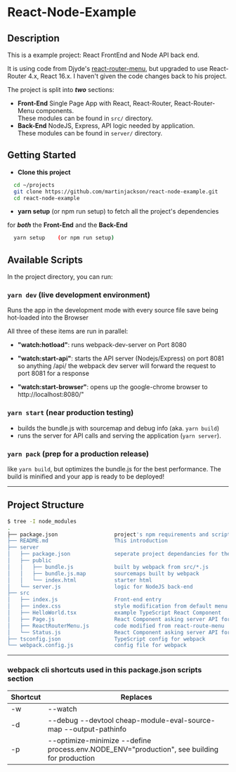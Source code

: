 
# React-Node-Example

## Description

This is a example project: React FrontEnd and Node API back end.

It is using code from Djyde's [react-router-menu](https://github.com/djyde/react-router-menu), but
upgraded to use React-Router 4.x, React 16.x.  I haven't given the code changes back to his project.

The project is split into **_two_** sections:

- **Front-End** Single Page App with React, React-Router, React-Router-Menu components.  <br/>These modules can be found in `src/` directory.
- **Back-End** NodeJS, Express, API logic needed by application.  <br/>These modules can be found in `server/` directory.

## Getting Started

- __Clone this project__

```bash
  cd ~/projects
  git clone https://github.com/martinjackson/react-node-example.git
  cd react-node-example
```

- __yarn setup__ (or npm run setup) to fetch all the project's dependencies

for __*both*__ the __Front-End__ and the __Back-End__

```bash
  yarn setup    (or npm run setup)
```

## Available Scripts

In the project directory, you can run:

### `yarn dev`   (live development environment)

Runs the app in the development mode with every source file save being hot-loaded into the Browser

All three of these items are run in parallel:

- **"watch:hotload"**:
   runs webpack-dev-server on Port 8080

- **"watch:start-api"**:
   starts the API server (Nodejs/Express) on port 8081
   so anything /api/ the webpack dev server will forward the request to port 8081 for a response

- **"watch:start-browser"**:
   opens up the google-chrome browser to http://localhost:8080/"

### `yarn start`   (near production testing)

- builds the bundle.js with sourcemap and debug info (aka. `yarn build`)
- runs the server for API calls and serving the application (`yarn server`).

### `yarn pack` (prep for a production release)

like `yarn build`, but optimizes the bundle.js for the best performance.  The build is minified and your app is ready to be deployed!

----------------

## Project Structure

```bash
$ tree -I node_modules
.
├── package.json                  project's npm requirements and scripts
├── README.md                     This introduction
├── server
│   ├── package.json              seperate project dependancies for the back-end
│   ├── public
│   │   ├── bundle.js             built by webpack from src/*.js
│   │   ├── bundle.js.map         sourcemaps built by webpack   
│   │   └── index.html            starter html
│   └── server.js                 logic for NodeJS back-end
├── src
│   ├── index.js                  Front-end entry
│   ├── index.css                 style modification from default menu colors
│   ├── HelloWorld.tsx            example TypeScript React Component
│   ├── Page.js                   React Component asking server API for markdown file
│   ├── ReactRouterMenu.js        code modified from react-route-menu
│   └── Status.js                 React Component asking server API for live JSON
├── tsconfig.json                 TypeScript config for webpack
└── webpack.config.js             config file for webpack


```

----------------

### webpack cli shortcuts used in this package.json scripts section

| Shortcut    | Replaces                         |
| ----------- | -------------------------------- |
| -w          | --watch                          |
| -d          | --debug --devtool cheap-module-eval-source-map --output-pathinfo |
| -p          | 	--optimize-minimize --define process.env.NODE_ENV="production", see building for production |
